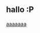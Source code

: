 ## hallo :P
[aaaaaaa](https://cdn.discordapp.com/attachments/647888279970250762/1071098670595969044/sprigatito.jpg)
